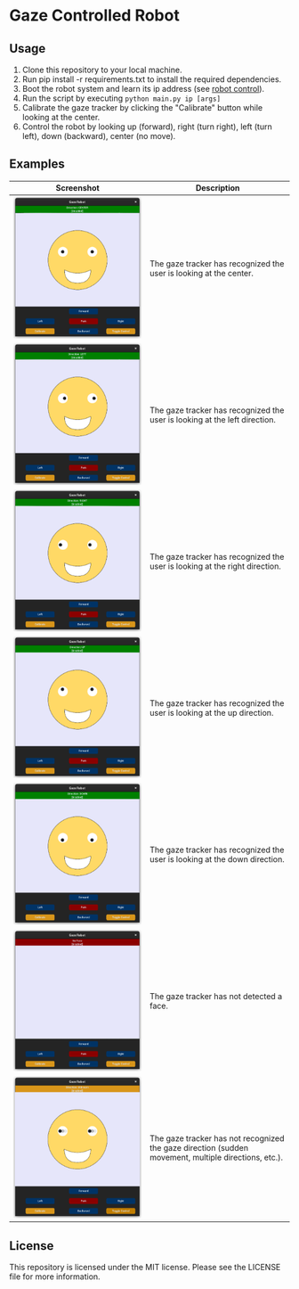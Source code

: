# Gaze Controlled Robot
## Usage
1. Clone this repository to your local machine.
2. Run pip install -r requirements.txt to install the required dependencies.
3. Boot the robot system and learn its ip address (see [robot control](helpers/robot_control.cpp)).
4. Run the script by executing `python main.py ip [args]`
5. Calibrate the gaze tracker by clicking the "Calibrate" button while looking at the center.
6. Control the robot by looking up (forward), right (turn right), left (turn left), down (backward), center (no move).

## Examples
| Screenshot | Description |
| --- | --- |
| ![Center](assets/center.png) | The gaze tracker has recognized the user is looking at the center. |
| ![Left](assets/left.png) | The gaze tracker has recognized the user is looking at the left direction. |
| ![Right](assets/right.png) | The gaze tracker has recognized the user is looking at the right direction. |
| ![Up](assets/up.png) | The gaze tracker has recognized the user is looking at the up direction. |
| ![Down](assets/down.png) | The gaze tracker has recognized the user is looking at the down direction. |
| ![Faceless](assets/faceless.png) | The gaze tracker has not detected a face. |
| ![Unknown](assets/unknown.png) | The gaze tracker has not recognized the gaze direction (sudden movement, multiple directions, etc.). |

## License

This repository is licensed under the MIT license. Please see the LICENSE file for more information.
